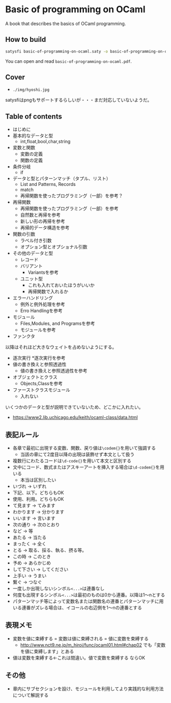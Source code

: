 # Basic of programming on OCaml

A book that describes the basics of OCaml programming.

## How to build

```bash
satysfi basic-of-programming-on-ocaml.saty -o basic-of-programming-on-ocaml.pdf
```

You can open and read `basic-of-programming-on-ocaml.pdf`.

## Cover

* `./img/hyoshi.jpg`

satysfiはpngもサポートするらしいが・・・まだ対応していないようだ。

## Table of contents

* はじめに
* 基本的なデータと型
  * int,float,bool,char,string
* 変数と関数
  * 変数の定義
  * 関数の定義
* 条件分岐
  * if
* データと型とパターンマッチ（タプル、リスト）
  * List and Patterns, Records
  * match
  * 再帰関数を使ったプログラミング（一部）を参考？
* 再帰関数
  * 再帰関数を使ったプログラミング（一部）を参考
  * 自然数と再帰を参考
  * 新しい形の再帰を参考
  * 再帰的データ構造を参考
* 関数の引数
  * ラベル付き引数
  * オプション型とオプショナル引数
* その他のデータと型
  * レコード
  * バリアント
    * Variantsを参考
  * ユニット型
    * これも入れておいたほうがいいか
    * 再帰関数で入れるか
* エラーハンドリング
  * 例外と例外処理を参考
  * Erro Handlingを参考
* モジュール
  * Files,Modules, and Programsを参考
  * モジュールを参考
* ファンクタ

以降はそれほど大きなウェイトを占めないようにする。 

* 逐次実行
  *逐次実行を参考
* 値の書き換えと参照透過性
  * 値の書き換えと参照透過性を参考
* オブジェクトとクラス
  * Objects,Classを参考
* ファーストクラスモジュール
  * 入れない


いくつかのデータと型が説明できていないため、どこかに入れたい。

* https://www2.lib.uchicago.edu/keith/ocaml-class/data.html

## 表記ルール

* 各章で最初に出現する変数、関数、戻り値は`\codem{}`を用いて強調する
  * 当該の章にて2度目以降の出現は装飾せず本文として扱う
* 複数行にわたるコードは`\d-code{}`を用いて本文と区別する
* 文中にコード、数式またはアスキーアートを挿入する場合は`\d-codem{}`を用いる
  * 本当は区別したい
* いづれ → いずれ
* 下記、以下。どちらもOK
* 使用、利用。どちらもOK
* て見ます → てみます
* わかります → 分かります
* いいます → 言います
* 次の通り → 次のとおり
* など → 等
* あたる → 当たる
* まったく → 全く
* とる → 取る、採る、執る、摂る等。
* この時 → このとき
* 予め → あらかじめ
* して下さい → してください
* 上手い → うまい
* 繋ぐ → つなぐ
* 一度しか出現しないシンボル`<...>`は連番なし
* 何度も出現するシンボル`<...>`は最初のものは0から連番。以降は1〜nとする
* パターンマッチ等によって変数名または関数名の連番とパターンマッチに用いる連番がズレる場合は、イコールの右辺側を1〜nの連番とする

## 表現メモ
* 変数を値に束縛する = 変数は値に束縛される = 値に変数を束縛する
  * http://www.nct9.ne.jp/m_hiroi/func/ocaml01.html#chap02 でも「変数を値に束縛します」とある
* 値は変数を束縛する←これは間違い。値で変数を束縛する ならOK

## その他

* 章内にサブセクションを設け、モジュールを利用してより実践的な利用方法について解説する
